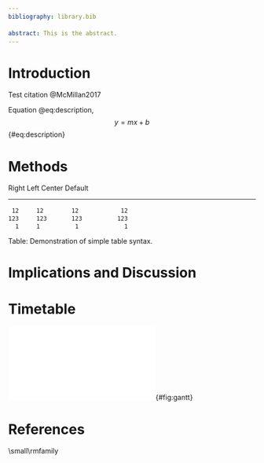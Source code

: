 ```yaml
---
bibliography: library.bib

abstract: This is the abstract.
---
```


# Introduction

Test citation @McMillan2017

Equation @eq:description, 
$$
y = mx + b
$$ {#eq:description}

# Methods

  Right     Left     Center     Default
-------     ------ ----------   -------
     12     12        12            12
    123     123       123          123
      1     1          1             1

Table:  Demonstration of simple table syntax.

# Implications and Discussion

# Timetable

![The project's timetable is organized by its major parts (Part I, II and III, above). Black squares mark completed tasks. EGU: European Geosciences Union conference (April). AGU: American Geophysical Union conference (December). F17, W18, etc.: fall, winter, summer semesters](figs/gantt.pdf){#fig:gantt}

# References

\small\rmfamily
